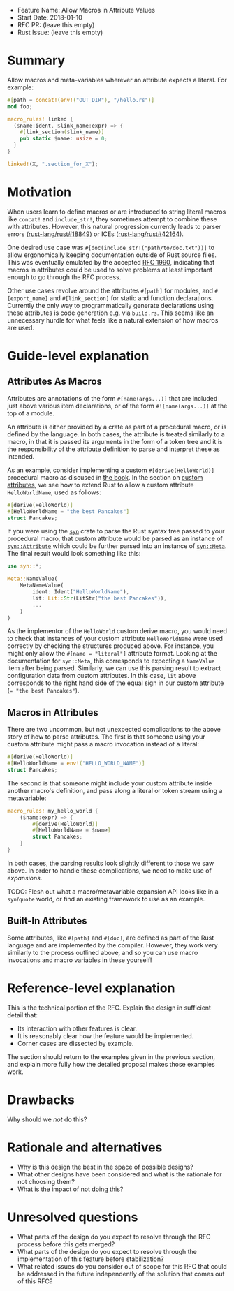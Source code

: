 - Feature Name: Allow Macros in Attribute Values
- Start Date: 2018-01-10
- RFC PR: (leave this empty)
- Rust Issue: (leave this empty)

# Summary
[summary]: #summary

Allow macros and meta-variables wherever an attribute expects a literal. For example:

```rust
#[path = concat!(env!("OUT_DIR"), "/hello.rs")]
mod foo;
```

```rust
macro_rules! linked {
  ($name:ident, $link_name:expr) => {
    #[link_section($link_name)]
    pub static $name: usize = 0;
  }
}

linked!(X, ".section_for_X");
```

# Motivation
[motivation]: #motivation

When users learn to define macros or are introduced to string literal macros like `concat!` and `include_str!`, they sometimes attempt to combine these with attributes. However, this natural progression currently leads to parser errors ([rust-lang/rust#18849](https://github.com/rust-lang/rust/issues/18849)) or ICEs ([rust-lang/rust#42164](https://github.com/rust-lang/rust/issues/42164)).

One desired use case was `#[doc(include_str!("path/to/doc.txt"))]` to allow ergonomically keeping documentation outside of Rust source files. This was eventually emulated by the accepted [RFC 1990](https://github.com/rust-lang/rfcs/pull/1990), indicating that macros in attributes could be used to solve problems at least important enough to go through the RFC process.

Other use cases revolve around the attributes `#[path]` for modules, and `#[export_name]` and `#[link_section]` for static and function declarations. Currently the only way to programmatically generate declarations using these attributes is code generation e.g. via `build.rs`. This seems like an unnecessary hurdle for what feels like a natural extension of how macros are used.

# Guide-level explanation
[guide-level-explanation]: #guide-level-explanation

## Attributes As Macros
[guide-attributes]: #guide-attributes

Attributes are annotations of the form `#[name(args...)]` that are included just above various item declarations, or of the form `#![name(args...)]` at the top of a module.

An attribute is either provided by a crate as part of a procedural macro, or is defined by the language. In both cases, the attribute is treated similarly to a macro, in that it is passed its arguments in the form of a token tree and it is the responsibility of the attribute definition to parse and interpret these as intended.

As an example, consider implementing a custom `#[derive(HelloWorld)]` procedural macro as discused in [the book](https://doc.rust-lang.org/book/first-edition/procedural-macros.html). In the section on [custom attributes](https://doc.rust-lang.org/beta/book/first-edition/procedural-macros.html#custom-attributes), we see how to extend Rust to allow a custom attribute `HelloWorldName`, used as follows:

```rust
#[derive(HelloWorld)]
#[HelloWorldName = "the best Pancakes"]
struct Pancakes;
```

If you were using the [`syn`](https://github.com/dtolnay/syn) crate to parse the Rust syntax tree passed to your procedural macro, that custom attribute would be parsed as an instance of [`syn::Attribute`](https://docs.rs/syn/0.12/syn/struct.Attribute.html) which could be further parsed into an instance of [`syn::Meta`](https://docs.rs/syn/0.12/syn/enum.Meta.html). The final result would look something like this:

```rust
use syn::*;

Meta::NameValue(
    MetaNameValue(
        ident: Ident("HelloWorldName"),
        lit: Lit::Str(LitStr("the best Pancakes")),
        ...
    )
)
```

As the implementor of the `HelloWorld` custom derive macro, you would need to check that instances of your custom attribute `HelloWorldName` were used correctly by checking the structures produced above. For instance, you might only allow the `#[name = "literal"]` attribute format. Looking at the documentation for `syn::Meta`, this corresponds to expecting a `NameValue` item after being parsed. Similarly, we can use this parsing result to extract configuration data from custom attributes. In this case, `lit` above corresponds to the right hand side of the equal sign in our custom attribute (`= "the best Pancakes"`).

## Macros in Attributes
[guide-complication]: #guide-complication

There are two uncommon, but not unexpected complications to the above story of how to parse attributes. The first is that someone using your custom attribute might pass a macro invocation instead of a literal:

```rust
#[derive(HelloWorld)]
#[HelloWorldName = env!("HELLO_WORLD_NAME")]
struct Pancakes;
```

The second is that someone might include your custom attribute inside another macro's definition, and pass along a literal or token stream using a metavariable:

```rust
macro_rules! my_hello_world {
    ($name:expr) => {
        #[derive(HelloWorld)]
        #[HelloWorldName = $name]
        struct Pancakes;
    }
}
```

In both cases, the parsing results look slightly different to those we saw above. In order to handle these complications, we need to make use of _expansions_.

TODO: Flesh out what a macro/metavariable expansion API looks like in a `syn`/`quote` world, or find an existing framework to use as an example.

## Built-In Attributes
[guide-builtin]: #guide-builtin

Some attributes, like `#[path]` and `#[doc]`, are defined as part of the Rust language and are implemented by the compiler. However, they work very similarly to the process outlined above, and so you can use macro invocations and macro variables in these yourself!

# Reference-level explanation
[reference-level-explanation]: #reference-level-explanation

This is the technical portion of the RFC. Explain the design in sufficient detail that:

- Its interaction with other features is clear.
- It is reasonably clear how the feature would be implemented.
- Corner cases are dissected by example.

The section should return to the examples given in the previous section, and explain more fully how the detailed proposal makes those examples work.

# Drawbacks
[drawbacks]: #drawbacks

Why should we *not* do this?

# Rationale and alternatives
[alternatives]: #alternatives

- Why is this design the best in the space of possible designs?
- What other designs have been considered and what is the rationale for not choosing them?
- What is the impact of not doing this?

# Unresolved questions
[unresolved]: #unresolved-questions

- What parts of the design do you expect to resolve through the RFC process before this gets merged?
- What parts of the design do you expect to resolve through the implementation of this feature before stabilization?
- What related issues do you consider out of scope for this RFC that could be addressed in the future independently of the solution that comes out of this RFC?
